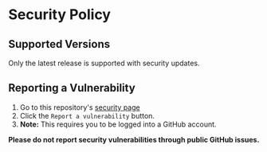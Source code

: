 # Security Policy

## Supported Versions

Only the latest release is supported with security updates.

## Reporting a Vulnerability

1. Go to this repository's [security page][secPageDef]
2. Click the `Report a vulnerability` button.
3. **Note:** This requires you to be logged into a GitHub account.

**Please do not report security vulnerabilities through public GitHub issues.**

[secPageDef]: https://github.com/TerryEbdon/GetIrishWeather/security
